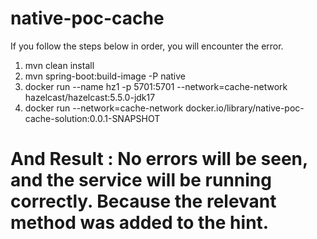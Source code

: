 # native-poc-cache

If you follow the steps below in order, you will encounter the error.
1. mvn clean install
2. mvn spring-boot:build-image -P native 
3. docker run --name hz1 -p 5701:5701 --network=cache-network hazelcast/hazelcast:5.5.0-jdk17
4. docker run --network=cache-network docker.io/library/native-poc-cache-solution:0.0.1-SNAPSHOT

# And Result : No errors will be seen, and the service will be running correctly. Because the relevant method was added to the hint.







